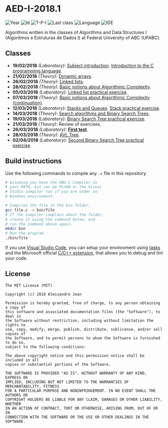# AED-I-2018.1
![Year][year] ![Id][id] ![T-P-I][tpi] ![Last class][last-class]
![Language][language] ![IDE][ide]

Algorithms written in the classes of Algorithms and Data Structures I (Algoritmos e Estruturas de Dados I) at Federal University of ABC (UFABC).

[year]: https://img.shields.io/badge/year-2018.1-blue.svg?style=flat-square
[id]: https://img.shields.io/badge/id-MCTA001--13-yellowgreen.svg?style=flat-square
[tpi]: https://img.shields.io/badge/T--P--I-2--2--4-lightgrey.svg?style=flat-square
[last-class]: https://img.shields.io/badge/last_class-2018.04.02-green.svg?style=flat-square
[language]: https://img.shields.io/badge/language-C-yellow.svg?style=flat-square
[ide]: https://img.shields.io/badge/IDE-VSCode-orange.svg?style=flat-square

## Classes

- **19/02/2018** *(Laboratory)*: [Subject introduction]. [Introduction to the C
programming language].
- **21/02/2018** *(Theory)*: [Dynamic arrays].
- **26/02/2018** *(Theory)*: [Linked lists].
- **28/02/2018** *(Theory)*: [Basic notions about Algorithmic Complexity].
- **05/03/2018** *(Laboratory)*: [Linked list practical exercise].
- **07/03/2018** *(Theory)*: [Basic notions about Algorithmic Complexity *(continuation)*].
- **12/03/2018** *(Laboratory)*: [Stacks and Queues]. [Stack practical exercise].
- **14/03/2018** *(Theory)*: [Search algorithms and Binary Search Trees].
- **19/03/2018** *(Laboratory)*: [Binary Search Tree practical exercise].
- **21/03/2018** *(Theory)*: Review of exercises.
- **26/03/2018** *(Laboratory)*: **[First test]**.
- **28/03/2018** *(Theory)*: [AVL Tree].
- **02/04/2018** *(Laboratory)*: [Second Binary Search Tree practical exercise].

[Subject introduction]: classes/laboratory/2018.02.19/part-1/
[Introduction to the C programming language]: classes/laboratory/2018.02.19/part-2/
[Dynamic arrays]: classes/theory/2018.02.21/
[Linked lists]: classes/theory/2018.02.26/
[Basic notions about Algorithmic Complexity]: classes/theory/2018.02.28/
[Linked list practical exercise]: practical/2018.03.05/
[Basic notions about Algorithmic Complexity *(continuation)*]: classes/theory/2018.03.07/
[Stacks and Queues]: classes/laboratory/2018.03.12/
[Stack practical exercise]: practical/2018.03.12/
[Search algorithms and Binary Search Trees]: classes/theory/2018.03.14/
[Binary Search Tree practical exercise]: practical/2018.03.19/
[First test]: tests/test-01/
[AVL Tree]: classes/theory/2018.03.28/
[Second Binary Search Tree practical exercise]: practical/2018.04.02/


## Build instructions

Use the following commands to compile any `.c` file in this repository.

```bash
# Assuming you have the GNU C Compiler in
# your PATH, but can be MinGW or the Visual
# Studio compiler too if you are under an 
# Windows environment.

# Compiles the file in the bin folder.
gcc file.c -o bin/file
# If the compiler complain about the folder,
# create it using the command below, and
# run the command above again.
mkdir bin
# Run the program.
./bin/file
```

If you use [Visual Studio Code](https://code.visualstudio.com), you can
setup your envinroment using 
[tasks](https://code.visualstudio.com/docs/editor/tasks) 
and the Microsoft official 
[C/C++ extension](https://code.visualstudio.com/docs/languages/cpp), that allows you to debug and lint your code.

## License

    The MIT License (MIT)

    Copyright (c) 2018 Alessandro Jean

    Permission is hereby granted, free of charge, to any person obtaining a copy of
    this software and associated documentation files (the "Software"), to deal in
    the Software without restriction, including without limitation the rights to
    use, copy, modify, merge, publish, distribute, sublicense, and/or sell copies of
    the Software, and to permit persons to whom the Software is furnished to do so,
    subject to the following conditions:
    
    The above copyright notice and this permission notice shall be included in all
    copies or substantial portions of the Software.

    THE SOFTWARE IS PROVIDED "AS IS", WITHOUT WARRANTY OF ANY KIND, EXPRESS OR
    IMPLIED, INCLUDING BUT NOT LIMITED TO THE WARRANTIES OF MERCHANTABILITY, FITNESS
    FOR A PARTICULAR PURPOSE AND NONINFRINGEMENT. IN NO EVENT SHALL THE AUTHORS OR
    COPYRIGHT HOLDERS BE LIABLE FOR ANY CLAIM, DAMAGES OR OTHER LIABILITY, WHETHER
    IN AN ACTION OF CONTRACT, TORT OR OTHERWISE, ARISING FROM, OUT OF OR IN
    CONNECTION WITH THE SOFTWARE OR THE USE OR OTHER DEALINGS IN THE SOFTWARE.